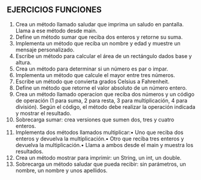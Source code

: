 ## EJERCICIOS FUNCIONES
1. Crea un método llamado saludar que imprima un saludo en pantalla. Llama a ese método desde main.
2. Define un método sumar que reciba dos enteros y retorne su suma.
3. Implementa un método que reciba un nombre y edad y muestre un mensaje personalizado.
4. Escribe un método para calcular el área de un rectángulo dados base y altura.
5. Crea un método para determinar si un número es par o impar.
6. Implementa un método que calcule el mayor entre tres números.
7. Escribe un método que convierta grados Celsius a Fahrenheit.
8. Define un método que retorne el valor absoluto de un número entero.
9. Crea un método llamado operacion que reciba dos números y un código de operación (1 para suma, 2 para resta, 3 para multiplicación, 4 para división). Según el código, el método debe realizar la operación indicada y mostrar el resultado.
10. Sobrecarga sumar: crea versiones que sumen dos, tres y cuatro enteros.
11. Implementa dos métodos llamados multiplicar:• Uno que reciba dos enteros y devuelva la multiplicación.• Otro que reciba tres enteros y devuelva la multiplicación.• Llama a ambos desde el main y muestra los resultados.
12. Crea un método mostrar para imprimir: un String, un int, un double.
13. Sobrecarga un método saludar que pueda recibir: sin parámetros, un nombre, un nombre y unos apellidos.